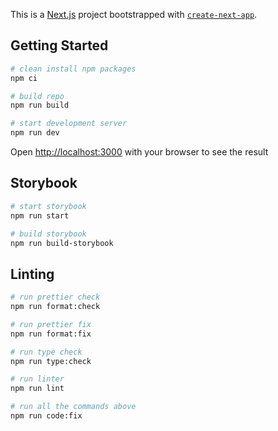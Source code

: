 This is a [Next.js](https://nextjs.org/) project bootstrapped with [`create-next-app`](https://github.com/vercel/next.js/tree/canary/packages/create-next-app).

## Getting Started

```bash
# clean install npm packages
npm ci

# build repo
npm run build

# start development server
npm run dev
```

Open [http://localhost:3000](http://localhost:3000) with your browser to see the result

## Storybook

```bash
# start storybook
npm run start

# build storybook
npm run build-storybook
```

## Linting

```bash
# run prettier check
npm run format:check

# run prettier fix
npm run format:fix

# run type check
npm run type:check

# run linter
npm run lint

# run all the commands above
npm run code:fix
```
